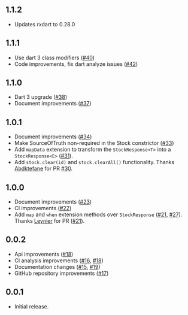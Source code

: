 ## 1.1.2
* Updates rxdart to 0.28.0

## 1.1.1
* Use dart 3 class modifiers ([#40](https://github.com/xmartlabs/stock/pull/40))
* Code improvements, fix dart analyze issues ([#42](https://github.com/xmartlabs/stock/pull/42))

## 1.1.0
* Dart 3 upgrade ([#38](https://github.com/xmartlabs/stock/pull/38))
* Document improvements ([#37](https://github.com/xmartlabs/stock/pull/37))

## 1.0.1
* Document improvements ([#34](https://github.com/xmartlabs/stock/pull/34))
* Make SourceOfTruth non-required in the Stock constrictor ([#33](https://github.com/xmartlabs/stock/pull/33))
* Add `mapData` extension to transform the `StockResponse<T>` into a `StockResponse<E>` ([#31](https://github.com/xmartlabs/stock/pull/31)).
* Add `stock.clear(id)` and `stock.clearAll()` functionality. Thanks [Abdktefane](https://github.com/Abdktefane) for PR [#30](https://github.com/xmartlabs/stock/pull/30).

## 1.0.0
* Document improvements ([#23](https://github.com/xmartlabs/stock/pull/23))
* CI improvements ([#22](https://github.com/xmartlabs/stock/pull/22))
* Add `map` and `when` extension methods over `StockResponse` ([#21](https://github.com/xmartlabs/stock/pull/21), [#27](https://github.com/xmartlabs/stock/pull/27)). Thanks [Leynier](https://github.com/leynier) for PR ([#21](https://github.com/xmartlabs/stock/pull/21)).

## 0.0.2

* Api improvements ([#18](https://github.com/xmartlabs/stock/pull/18))
* CI analysis improvements ([#16](https://github.com/xmartlabs/stock/pull/16), [#18](https://github.com/xmartlabs/stock/pull/18))
* Documentation changes ([#15](https://github.com/xmartlabs/stock/pull/15), [#19](https://github.com/xmartlabs/stock/pull/19))
* GitHub repository improvements ([#17](https://github.com/xmartlabs/stock/pull/17))

## 0.0.1

* Initial release.
